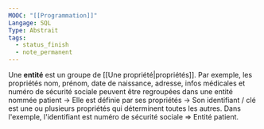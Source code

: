 ```yaml
---
MOOC: "[[Programmation]]"
Langage: SQL
Type: Abstrait
tags:
  - status_finish
  - note_permanent
---
```

Une **entité** est un groupe de [[Une propriété|propriétés]]. Par exemple, les propriétés nom, prénom, date de naissance, adresse, infos médicales et numéro de sécurité sociale peuvent être regroupées dans une entité nommée patient
→ Elle est définie par ses propriétés
→ Son identifiant / clé est une ou plusieurs propriétés qui déterminent toutes les autres. Dans l'exemple, l'identifiant est numéro de sécurité sociale ⇒ Entité patient.
